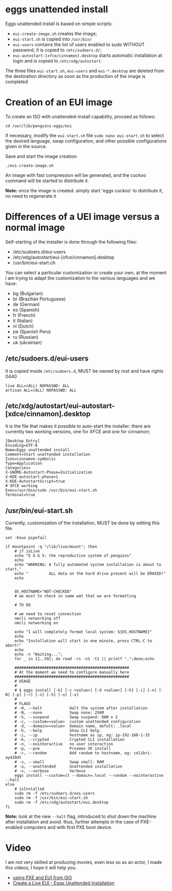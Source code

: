 # eggs unattended install

Eggs unattended install Is based on simple scripts:
* ```eui-create-image.sh``` creates the image;
* ```eui-start.sh``` is copied into ```/usr/bin/```
* ```eui-users``` contains the list of users enabled to sudo WITHOUT password, it is copied to ```/etc/sudoers.d/```;
* ```eui-autostart-[xfce/cinnamon].desktop``` starts automatic installation at login and is copied to ```/etc/xdg/autostart```.

The three files `eui-start.sh`, `eui-users` and `eui-*.desktop` are deleted from the destination directory as soon as the production of the image is completed

# Creation of an EUI image
To create an ISO with unattended-install capability, proceed as follows:

```
cd /usr/lib/penguins-eggs/eui
```
If necessary, modify the `eui-start.sh` file `sudo nano eui-start.sh` to select the desired language, swap configuration, and other possible configurations given in the source. 

Save and start the image creation:
```
./eui-create-image.sh
```

An image with fast compression will be generated, and the cuckoo command will be started to distribute it.

**Note:** once the image is created. simply start 'eggs cuckoo' to distribute it, no need to regenerate it


# Differences of a UEI image versus a normal image

Self-starting of the installer is done through the following files:

* /etc/sudoers.d/eui-users
* /etc/xdg/autostart/eui-[xfce/cinnamon].desktop
* /usr/bin/eui-start.ch

You can select a particular customization or create your own, at the moment I am trying to adapt the customization to the various languages and we have:

* bg (Bulgarian)
* br (Brazilian Portuguese)
* de (German)
* es (Spanish)
* fr (French)
* it (Italian)
* nl (Dutch)
* pe (Spanish Peru)
* ru (Russian)
* uk (ukrainian)

## /etc/sudoers.d/eui-users

It is copied inside `/etc/sudoers.d`, MUST be owned by root and have rights 0440

```
live ALL=(ALL) NOPASSWD: ALL
artisan ALL=(ALL) NOPASSWD: ALL
```

##  /etc/xdg/autostart/eui-autostart-[xdce/cinnamon].desktop
It is the file that makes it possible to auto-start the installer: there are currently two working versions, one for XFCE and one for cinnamon;

```
[Desktop Entry]
Encoding=UTF-8
Name=Eggs unattended install
Comment=Start unattended installation
Icon=cinnamon-symbolic
Type=Application
Categories=
X-GNOME-Autostart-Phase=Initialization
X-KDE-autostart-phase=1
X-KDE-AutostartScript=true
# XFCE working
Exec=/usr/bin/sudo /usr/bin/eui-start.sh
Terminal=true
```

## /usr/bin/eui-start.sh
Currently, customization of the installation, MUST be done by editing this file.

```
set -Eeuo pipefail

if mountpoint -q "/lib/live/mount"; then 
    # if isLive
    echo "E G G S: the reproductive system of penguins"
    echo
    echo "WARNING: A fully automated system installation is about to start,"
    echo "         ALL data on the hard drive present will be ERASED!"
    echo


    OS_HOSTNAME="NOT-CHECKED"
    # we must to check in same wat that we are formatting

    # TO DO

    # we need to reset connection    
    nmcli networking off
    nmcli networking on
    
    echo "I will completely format local system: ${OS_HOSTNAME}"
    echo
    echo "Installation will start in one minute, press CTRL-C to abort!"
    echo 
    echo -n "Waiting...";
    for _ in {1..59}; do read -rs -n1 -t1 || printf ".";done;echo

    ##################################################
    # At the moment we need to configure manually here
    ##################################################
    # USAGE
    #
    # $ eggs install [-k] [-c <value>] [-d <value>] [-h] [-i] [-n] [-N] [-p] [-r] [-s] [-S] [-u] [-v]
    #
    # FLAGS
    # -H, --halt            Halt the system after installation
    # -N, --none            Swap none: 256M
    # -S, --suspend         Swap suspend: RAM x 2
    # -c, --custom=<value>  custom unattended configuration
    # -d, --domain=<value>  Domain name, defult: .local
    # -h, --help            Show CLI help.
    # -i, --ip              hostname as ip, eg: ip-192-168-1-33
    # -k, --crypted         Crypted CLI installation
    # -n, --nointeractive   no user interaction
    # -p, --pve             Proxmox VE install
    # -r, --random          Add random to hostname, eg: colibri-ay420dt
    # -s, --small           Swap small: RAM
    # -u, --unattended      Unattended installation
    # -v, --verbose         Verbose
    eggs install --custom=it --domain=.local --random --nointeractive --halt
else  
    # isInstalled
    sudo rm -f /etc/sudoers.d/eui-users
    sudo rm -f /usr/bin/eui-start.sh
    sudo rm -f /etc/xdg/autostart/eui.desktop
fi
```
**Note:** look at the new `--halt` flag, introduced to shut down the machine after installation and avoid. thus, further attempts in the case of PXE-enabled computers and with first PXE boot device.

# Video
I am not very skilled at producing movies, even less so as an actor, I made this videos, I hope it will help you.

* [using PXE and EUI from ISO](https://youtu.be/rYvCzGO3V6k)
* [Create a Live EUI - Eggs Unattended Installation](https://youtu.be/QBjkxxoc8ho) 


